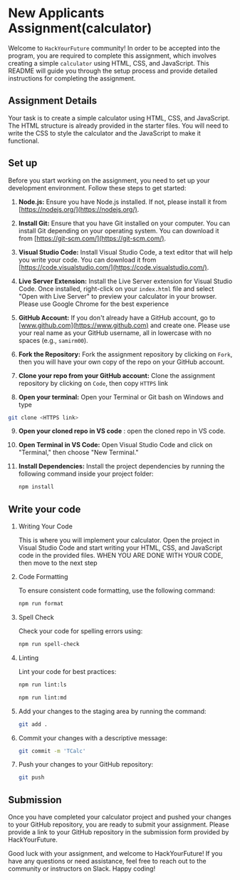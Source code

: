 # New Applicants Assignment(calculator)

Welcome to `HackYourFuture` community! In order to be accepted into the program, you are required
to complete this assignment, which involves creating a simple `calculator` using HTML, CSS, and JavaScript.
This README will guide you through the setup process and provide detailed instructions for completing
the assignment.

## Assignment Details

Your task is to create a simple calculator using HTML, CSS, and JavaScript. The HTML structure is already
provided in the starter files. You will need to write the CSS to style the calculator and the JavaScript
to make it functional.

## Set up

Before you start working on the assignment, you need to set up your development environment. Follow these steps
to get started:

1. **Node.js:** Ensure you have Node.js installed. If not, please install it from [https://nodejs.org/](https://nodejs.org/).

2. **Install Git:** Ensure that you have Git installed on your computer. You can install Git depending on your
   operating system. You can download it from [https://git-scm.com/](https://git-scm.com/).

3. **Visual Studio Code:** Install Visual Studio Code, a text editor that will help you write your code.
   You can download it from [https://code.visualstudio.com/](https://code.visualstudio.com/).

4. **Live Server Extension:** Install the Live Server extension for Visual Studio Code. Once installed,
   right-click on your `index.html` file and select "Open with Live Server" to preview your calculator in
   your browser. Please use Google Chrome for the best experience

5. **GitHub Account:** If you don't already have a GitHub account, go to [www.github.com](https://www.github.com)
   and create one. Please use your real name as your GitHub username, all in lowercase with no spaces (e.g., `samirm00`).

6. **Fork the Repository:** Fork the assignment repository by clicking on `Fork`, then you will have your own copy of the repo on your GitHub account.

7. **Clone your repo from your GitHub account:** Clone the assignment repository by clicking on `Code`, then copy `HTTPS` link

8. **Open your terminal:** Open your Terminal or Git bash on Windows and type

```bash
git clone <HTTPS link>
```

9. **Open your cloned repo in VS code** : open the cloned repo in VS code.

10. **Open Terminal in VS Code:** Open Visual Studio Code and click on "Terminal," then choose "New Terminal."

11. **Install Dependencies:** Install the project dependencies by running the following command inside your project folder:

    ```bash
    npm install
    ```

## Write your code

1. Writing Your Code

   This is where you will implement your calculator. Open the project in Visual Studio Code and start
   writing your HTML, CSS, and JavaScript code in the provided files. WHEN YOU ARE DONE WITH YOUR CODE, then move to the next step

2. Code Formatting

   To ensure consistent code formatting, use the following command:

   ```bash
   npm run format
   ```

3. Spell Check

   Check your code for spelling errors using:

   ```bash
   npm run spell-check
   ```

4. Linting

   Lint your code for best practices:

   ```bash
   npm run lint:ls
   ```

   ```bash
   npm run lint:md
   ```

5. Add your changes to the staging area by running the command:

   ```bash
   git add .
   ```

6. Commit your changes with a descriptive message:

   ```bash
   git commit -m 'TCalc'
   ```

7. Push your changes to your GitHub repository:

   ```bash
   git push
   ```

## Submission

Once you have completed your calculator project and pushed your changes to your GitHub repository,
you are ready to submit your assignment. Please provide a link to your GitHub repository in the
submission form provided by HackYourFuture.

Good luck with your assignment, and welcome to HackYourFuture! If you have any questions or need
assistance, feel free to reach out to the community or instructors on Slack. Happy coding!
